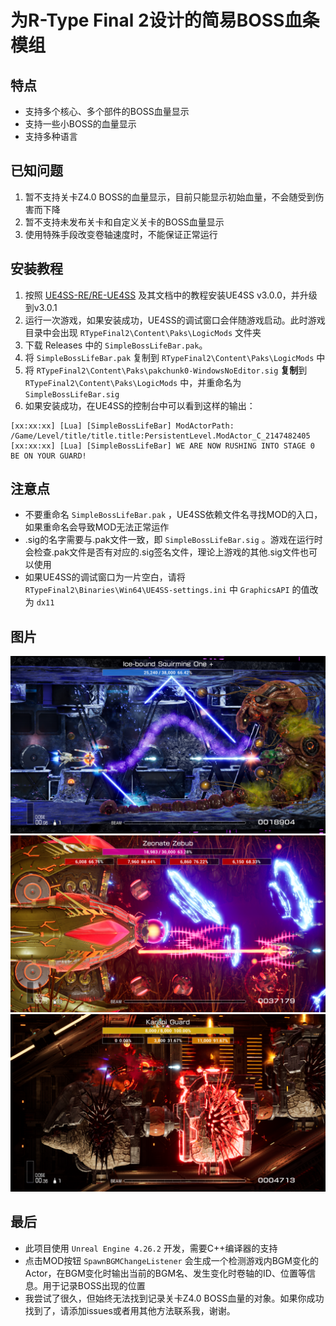 # 为R-Type Final 2设计的简易BOSS血条模组

## 特点
- 支持多个核心、多个部件的BOSS血量显示
- 支持一些小BOSS的血量显示
- 支持多种语言

## 已知问题
1. 暂不支持关卡Z4.0 BOSS的血量显示，目前只能显示初始血量，不会随受到伤害而下降
2. 暂不支持未发布关卡和自定义关卡的BOSS血量显示
3. 使用特殊手段改变卷轴速度时，不能保证正常运行

## 安装教程
1. 按照 [UE4SS-RE/RE-UE4SS](https://github.com/UE4SS-RE/RE-UE4SS) 及其文档中的教程安装UE4SS v3.0.0，并升级到v3.0.1
2. 运行一次游戏，如果安装成功，UE4SS的调试窗口会伴随游戏启动。此时游戏目录中会出现 `RTypeFinal2\Content\Paks\LogicMods` 文件夹
3. 下载 Releases 中的 `SimpleBossLifeBar.pak`。
4. 将 `SimpleBossLifeBar.pak` 复制到 `RTypeFinal2\Content\Paks\LogicMods` 中
5. 将 `RTypeFinal2\Content\Paks\pakchunk0-WindowsNoEditor.sig` **复制**到 `RTypeFinal2\Content\Paks\LogicMods` 中，并重命名为 `SimpleBossLifeBar.sig`
6. 如果安装成功，在UE4SS的控制台中可以看到这样的输出：
```
[xx:xx:xx] [Lua] [SimpleBossLifeBar] ModActorPath: /Game/Level/title/title.title:PersistentLevel.ModActor_C_2147482405
[xx:xx:xx] [Lua] [SimpleBossLifeBar] WE ARE NOW RUSHING INTO STAGE 0 BE ON YOUR GUARD!
```

## 注意点
- 不要重命名 `SimpleBossLifeBar.pak` ，UE4SS依赖文件名寻找MOD的入口，如果重命名会导致MOD无法正常运作
- .sig的名字需要与.pak文件一致，即 `SimpleBossLifeBar.sig` 。游戏在运行时会检查.pak文件是否有对应的.sig签名文件，理论上游戏的其他.sig文件也可以使用
- 如果UE4SS的调试窗口为一片空白，请将 `RTypeFinal2\Binaries\Win64\UE4SS-settings.ini` 中 `GraphicsAPI` 的值改为 `dx11`

## 图片
![Screenshot 1](Image/01.png)  
![Screenshot 2](Image/02.png)  
![Screenshot 3](Image/03.png)  

## 最后
- 此项目使用 `Unreal Engine 4.26.2` 开发，需要C++编译器的支持
- 点击MOD按钮 `SpawnBGMChangeListener` 会生成一个检测游戏内BGM变化的Actor，在BGM变化时输出当前的BGM名、发生变化时卷轴的ID、位置等信息。用于记录BOSS出现的位置
- 我尝试了很久，但始终无法找到记录关卡Z4.0 BOSS血量的对象。如果你成功找到了，请添加issues或者用其他方法联系我，谢谢。
